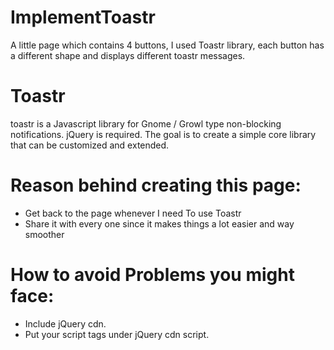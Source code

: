 # ImplementToastr
A little page which contains 4 buttons, I used Toastr library, each button has a different shape and displays different toastr messages.


# Toastr
toastr is a Javascript library for Gnome / Growl type non-blocking notifications. jQuery is required. The goal is to create a simple core library that can be customized and extended.

# Reason behind creating this page:
- Get back to the page whenever I need To use Toastr
- Share it with every one since it makes things a lot easier and way smoother

# How to avoid Problems you might face:
- Include jQuery cdn.
- Put your script tags under jQuery cdn script.

